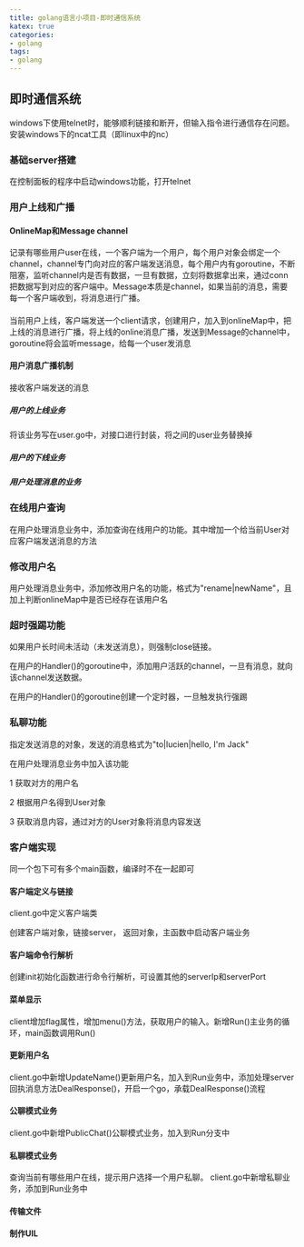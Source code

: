 ```yaml
---
title: golang语言小项目-即时通信系统
katex: true
categories: 
- golang
tags:
- golang
---
```


## 即时通信系统
windows下使用telnet时，能够顺利链接和断开，但输入指令进行通信存在问题。安装windows下的ncat工具（即linux中的nc）

### 基础server搭建

在控制面板的程序中启动windows功能，打开telnet

### 用户上线和广播
#### OnlineMap和Message channel
记录有哪些用户user在线，一个客户端为一个用户，每个用户对象会绑定一个channel，channel专门向对应的客户端发送消息，每个用户内有goroutine，不断阻塞，监听channel内是否有数据，一旦有数据，立刻将数据拿出来，通过conn把数据写到对应的客户端中。Message本质是channel，如果当前的消息，需要每一个客户端收到，将消息进行广播。

####
当前用户上线，客户端发送一个client请求，创建用户，加入到onlineMap中，把上线的消息进行广播，将上线的online消息广播，发送到Message的channel中，goroutine将会监听message，给每一个user发消息  

#### 用户消息广播机制
接收客户端发送的消息

##### 用户的上线业务
将该业务写在user.go中，对接口进行封装，将之间的user业务替换掉
##### 用户的下线业务

##### 用户处理消息的业务

### 在线用户查询
在用户处理消息业务中，添加查询在线用户的功能。其中增加一个给当前User对应客户端发送消息的方法

### 修改用户名
用户处理消息业务中，添加修改用户名的功能，格式为"rename|newName"，且加上判断onlineMap中是否已经存在该用户名

### 超时强踢功能
如果用户长时间未活动（未发送消息），则强制close链接。

在用户的Handler()的goroutine中，添加用户活跃的channel，一旦有消息，就向该channel发送数据。

在用户的Handler()的goroutine创建一个定时器，一旦触发执行强踢

### 私聊功能
指定发送消息的对象，发送的消息格式为"to|lucien|hello, I'm Jack"

在用户处理消息业务中加入该功能

1 获取对方的用户名

2 根据用户名得到User对象

3 获取消息内容，通过对方的User对象将消息内容发送

### 客户端实现
同一个包下可有多个main函数，编译时不在一起即可
#### 客户端定义与链接
client.go中定义客户端类

创建客户端对象，链接server， 返回对象，主函数中启动客户端业务

#### 客户端命令行解析
创建init初始化函数进行命令行解析，可设置其他的serverIp和serverPort

#### 菜单显示
client增加flag属性，增加menu()方法，获取用户的输入。新增Run()主业务的循环，main函数调用Run()

#### 更新用户名
client.go中新增UpdateName()更新用户名，加入到Run业务中，添加处理server回执消息方法DealResponse()，开启一个go，承载DealResponse()流程

#### 公聊模式业务
client.go中新增PublicChat()公聊模式业务，加入到Run分支中

#### 私聊模式业务
查询当前有哪些用户在线，提示用户选择一个用户私聊。 client.go中新增私聊业务，添加到Run业务中

#### 传输文件


#### 制作UIL


